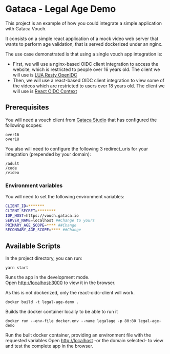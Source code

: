 # Gataca - Legal Age Demo

This project is an example of how you could integrate a simple application with Gataca Vouch.

It consists on a simple react application of a mock video web server that wants to perform age validation, that is served dockerized under an nginx.

The use case demonstrated is that using a single vouch app integration is:

-   First, we will use a nginx-based OIDC client integration to access the website, which is restricted to people over 16 years old. The client we will use is [LUA Resty OpenIDC](https://github.com/zmartzone/lua-resty-openidc)
-   Then, we will use a react-based OIDC client integration to view some of the videos which are restricted to users over 18 years old. The client we will use is [React OIDC Context](https://github.com/authts/react-oidc-context)

## Prerequisites

You will need a vouch client from [Gataca Studio](https://studio.gataca.io) that has configured the following scopes:

```
over16
over18
```

You also will need to configure the following 3 redirect_uris for your integration (prepended by your domain):

```
/adult
/code
/video
```

### Environment variables

You will need to set the following environment variables:

```bash
CLIENT_ID=*******
CLIENT_SECRET=********
IDP_HOST=https://vouch.gataca.io
SERVER_NAME=localhost ##Change to yours
PRIMARY_AGE_SCOPE=**** ##Change
SECONDARY_AGE_SCOPE=**** ##Change
```

## Available Scripts

In the project directory, you can run:

```
yarn start
```

Runs the app in the development mode.\
Open [http://localhost:3000](http://localhost:3000) to view it in the browser.

As this is not dockerized, only the react-oidc-client will work.

```
docker build -t legal-age-demo .
```

Builds the docker container locally to be able to run it

```
docker run --env-file docker.env --name legalage -p 80:80 legal-age-demo
```

Run the built docker container, providing an environment file with the requested variables.Open [http://localhost](http://localhost) -or the domain selected- to view and test the complete app in the browser.
